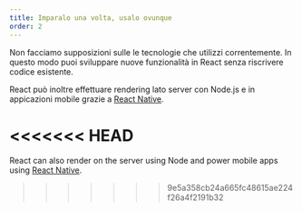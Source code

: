 ```yaml
---
title: Imparalo una volta, usalo ovunque
order: 2
---
```


Non facciamo supposizioni sulle le tecnologie che utilizzi correntemente. In questo modo puoi sviluppare nuove funzionalità in React senza riscrivere codice esistente.

React può inoltre effettuare rendering lato server con Node.js e in appicazioni mobile grazie a [React Native](https://facebook.github.io/react-native/).


<<<<<<< HEAD
=======
React can also render on the server using Node and power mobile apps using [React Native](https://reactnative.dev/).
>>>>>>> 9e5a358cb24a665fc48615ae224f26a4f2191b32
